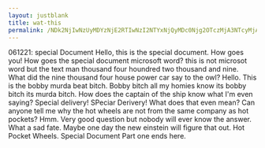 ```yaml
---
layout: justblank
title: wat-this
permalink: /NDk2NjIwNzUyMDYzNjE2RTIwNzI2NTYxNjQyMDc0Njg2OTczMjA3NTcyMjA2MTIwNkU2NTcyNjQyMDNBMjk=/
---
```


061221: special Document Hello, this is the special document. How goes you! How goes the special document microsoft word? this is not microsot word but the text man thousand four houndred two thousand and nine. What did the nine thousand four house power car say to the owl? Hello. This is the bobby murda beat bitch. Bobby bitch all my homies know its bobby bitch its murda bitch. How does the captain of the ship know what I'm even saying? Special delivery! SPeciar Derivery! What does that even mean? Can anyone tell me why the hot wheels are not from the same company as hot pockets? Hmm. Very good question but nobody will ever know the answer. What a sad fate. Maybe one day the new einstein will figure that out. Hot Pocket Wheels. Special Document Part one ends here.
